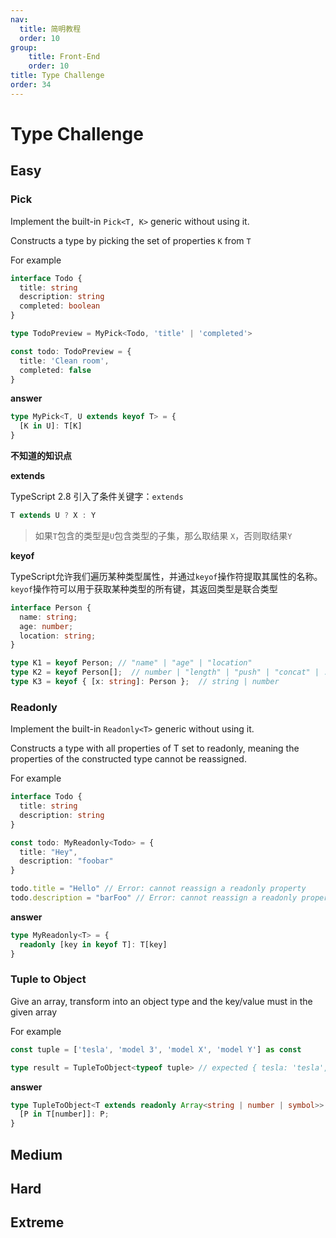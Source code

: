 ```yaml
---
nav:
  title: 简明教程
  order: 10
group:
	title: Front-End
	order: 10
title: Type Challenge
order: 34
---
```


# Type Challenge

## Easy

### Pick

Implement the built-in `Pick<T, K>` generic without using it.

Constructs a type by picking the set of properties `K` from `T`

For example

```ts
interface Todo {
  title: string
  description: string
  completed: boolean
}

type TodoPreview = MyPick<Todo, 'title' | 'completed'>

const todo: TodoPreview = {
  title: 'Clean room',
  completed: false
}
```

**answer**

```ts
type MyPick<T, U extends keyof T> = {
  [K in U]: T[K]
}
```

**不知道的知识点**

**extends**

TypeScript 2.8 引入了条件关键字：`extends`

```ts
T extends U ? X : Y
```

> 如果`T`包含的类型是`U`包含类型的子集，那么取结果 `X`，否则取结果`Y`

**keyof**

TypeScript允许我们遍历某种类型属性，并通过`keyof`操作符提取其属性的名称。`keyof`操作符可以用于获取某种类型的所有键，其返回类型是联合类型

```ts
interface Person {
  name: string;
  age: number;
  location: string;
}

type K1 = keyof Person; // "name" | "age" | "location"
type K2 = keyof Person[];  // number | "length" | "push" | "concat" | ...
type K3 = keyof { [x: string]: Person };  // string | number
```

### Readonly

Implement the built-in `Readonly<T>` generic without using it.

Constructs a type with all properties of T set to readonly, meaning the properties of the constructed type cannot be reassigned.

For example

```ts
interface Todo {
  title: string
  description: string
}

const todo: MyReadonly<Todo> = {
  title: "Hey",
  description: "foobar"
}

todo.title = "Hello" // Error: cannot reassign a readonly property
todo.description = "barFoo" // Error: cannot reassign a readonly property
```

**answer**

```ts
type MyReadonly<T> = {
  readonly [key in keyof T]: T[key]
}
```

### Tuple to Object

Give an array, transform into an object type and the key/value must in the given array

For example

```ts
const tuple = ['tesla', 'model 3', 'model X', 'model Y'] as const

type result = TupleToObject<typeof tuple> // expected { tesla: 'tesla', 'model 3': 'model 3', 'model X': 'model X', 'model Y': 'model Y'}
```

**answer**

```ts
type TupleToObject<T extends readonly Array<string | number | symbol>> = {
  [P in T[number]]: P;
}
```

## Medium

## Hard

## Extreme

